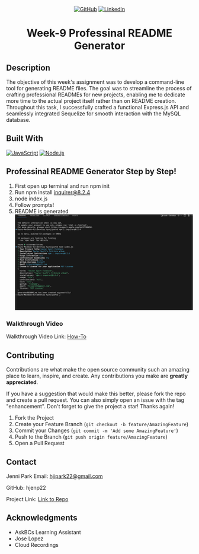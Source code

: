 <!-- Improved compatibility of back to top link: See: https://github.com/othneildrew/Best-README-Template/pull/73 -->
<div align="center">
  <div id="readme-top"></div>

[![GitHub](https://img.shields.io/badge/GitHub-My_Profile-pink?style=for-the-badge&logo=github)](https://github.com/hjenp22?tab=repositories)
[![LinkedIn](https://img.shields.io/badge/LinkedIn-My_Profile-blue?style=for-the-badge&logo=linkedin&logoColor=white)](https://www.linkedin.com/in/hjennip)
# Week-9 Professinal README Generator
</div>

## Description 
The objective of this week's assignment was to develop a command-line tool for generating README files. The goal was to streamline the process of crafting professional READMEs for new projects, enabling me to dedicate more time to the actual project itself rather than on README creation. Throughout this task, I successfully crafted a functional Express.js API and seamlessly integrated Sequelize for smooth interaction with the MySQL database.

## Built With

[![JavaScript](https://img.shields.io/badge/JavaScript-F7DF1E?style=for-the-badge&logo=javascript&logoColor=black)](https://www.javascript.com/)
[![Node.js](https://img.shields.io/badge/Node.js-43853D?style=for-the-badge&logo=node.js&logoColor=white)](https://nodejs.org/)


## Professinal README Generator Step by Step! <!--or application steps to each their own -->
1. First open up terminal and run npm init
2. Run npm install inquirer@8.2.4
3. node index.js
4. Follow prompts!
5. README is generated
![screenshot of terminal](/Screen%20Shot%202024-02-23%20at%2010.12.29%20AM.png)

### Walkthrough Video
Walkthrough Video Link: [How-To](https://drive.google.com/file/d/1WxJ7Yl36d1fvMXZJd0kIEZTQTXhPHLpN/view)


<!-- CONTRIBUTING -->
## Contributing

Contributions are what make the open source community such an amazing place to learn, inspire, and create. Any contributions you make are **greatly appreciated**.

If you have a suggestion that would make this better, please fork the repo and create a pull request. You can also simply open an issue with the tag "enhancement".
Don't forget to give the project a star! Thanks again!

1. Fork the Project
2. Create your Feature Branch (`git checkout -b feature/AmazingFeature`)
3. Commit your Changes (`git commit -m 'Add some AmazingFeature'`)
4. Push to the Branch (`git push origin feature/AmazingFeature`)
5. Open a Pull Request

<p align="right"></p>


## Contact 
Jenni Park Email: hjipark22@gmail.com

GitHub: hjenp22

Project Link: [Link to Repo](https://github.com/hjenp22/potential-enigma-main)


## Acknowledgments
* AskBCs Learning Assistant 
* Jose Lopez
* Cloud Recordings